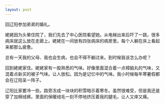 ```yaml
---
layout: post
---
```


回辽阳参加弟弟的婚礼。

姥姥因为头晕住院了，我们先去了中心医院看望她。从电梯出来后吓了一跳，很多病床就这么放在走廊上。姥姥在一间放有四张病床的病房里。每个人躺在床上看起来都那么疲惫。

总有一天我的父母、我也会生病，也会不得不躺过来。到时候我该怎么办呢？

回到姥姥家住。姥姥家有一股熟悉的气味。好像里面混合着一点樟脑丸的气味，又混着点新买的被子气味。让人放松。因为是记忆中的气味。我小时候每年寒暑假都会在辽阳呆一阵子。

辽阳比家要冷一些。路旁冻成一块块的积雪暗示着寒冬。虽然很难受，但是我还是穿了加棉绒裤。里面的保暖绒毛一刻不停地挤压着我的腿毛，让人又痒又痛。
